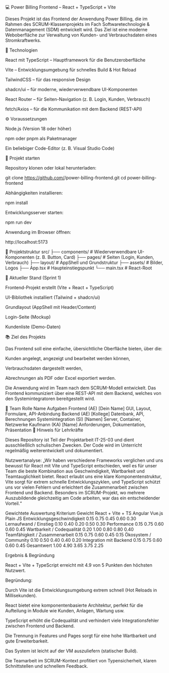 💻 Power Billing Frontend – React + TypeScript + Vite

Dieses Projekt ist das Frontend der Anwendung Power Billing, die im Rahmen des SCRUM-Klassenprojekts im Fach Softwaretechnologie & Datenmanagement (SDM) entwickelt wird.
Das Ziel ist eine moderne Weboberfläche zur Verwaltung von Kunden- und Verbrauchsdaten eines Stromkraftwerks.

🧩 Technologien

React mit TypeScript – Hauptframework für die Benutzeroberfläche

Vite – Entwicklungsumgebung für schnelles Build & Hot Reload

TailwindCSS – für das responsive Design

shadcn/ui – für moderne, wiederverwendbare UI-Komponenten

React Router – für Seiten-Navigation (z. B. Login, Kunden, Verbrauch)

fetch/Axios – für die Kommunikation mit dem Backend (REST-API)

⚙️ Voraussetzungen

Node.js (Version 18 oder höher)

npm oder pnpm als Paketmanager

Ein beliebiger Code-Editor (z. B. Visual Studio Code)

🚀 Projekt starten

Repository klonen oder lokal herunterladen:

git clone https://github.com/<BENUTZERNAME>/power-billing-frontend.git
cd power-billing-frontend


Abhängigkeiten installieren:

npm install


Entwicklungsserver starten:

npm run dev


Anwendung im Browser öffnen:

http://localhost:5173

🧱 Projektstruktur
src/
├── components/      # Wiederverwendbare UI-Komponenten (z. B. Button, Card)
├── pages/           # Seiten (Login, Kunden, Verbrauch)
├── layout/          # AppShell und Grundstruktur
├── assets/          # Bilder, Logos
├── App.tsx          # Haupteinstiegspunkt
└── main.tsx         # React-Root

🎯 Aktueller Stand (Sprint 1)

 Frontend-Projekt erstellt (Vite + React + TypeScript)

 UI-Bibliothek installiert (Tailwind + shadcn/ui)

 Grundlayout (AppShell mit Header/Content)

 Login-Seite (Mockup)

 Kundenliste (Demo-Daten)

📚 Ziel des Projekts

Das Frontend soll eine einfache, übersichtliche Oberfläche bieten, über die:

Kunden angelegt, angezeigt und bearbeitet werden können,

Verbrauchsdaten dargestellt werden,

Abrechnungen als PDF oder Excel exportiert werden.

Die Anwendung wird im Team nach dem SCRUM-Modell entwickelt.
Das Frontend kommuniziert über eine REST-API mit dem Backend, welches von den Systemintegratoren bereitgestellt wird.

👥 Team
Rolle	Name	Aufgaben
Frontend (AE)	[Dein Name]	GUI, Layout, Formulare, API-Anbindung
Backend (AE)	[Kollege]	Datenbank, API, Berechnungen
Systemintegration (SI)	[Namen]	Server, Container, Netzwerke
Kaufmann (KA)	[Name]	Anforderungen, Dokumentation, Präsentation
🏫 Hinweis für Lehrkräfte

Dieses Repository ist Teil der Projektarbeit IT-25-03 und dient ausschließlich schulischen Zwecken.
Der Code wird im Unterricht regelmäßig weiterentwickelt und dokumentiert.

Nutzwertanalyse:
„Wir haben verschiedene Frameworks verglichen und uns bewusst für React mit Vite und TypeScript entschieden,
weil es für unser Team die beste Kombination aus Geschwindigkeit, Wartbarkeit und Teamtauglichkeit bietet.
React erlaubt uns eine klare Komponentenstruktur, Vite sorgt für extrem schnelle Entwicklungszyklen,
und TypeScript schützt uns vor vielen Fehlern und erleichtert die Zusammenarbeit zwischen Frontend und Backend.
Besonders im SCRUM-Projekt, wo mehrere Auszubildende gleichzeitig am Code arbeiten, war das ein entscheidender Vorteil.“

Gewichtete Auswertung
Kriterium	Gewicht	React + Vite + TS	Angular	Vue.js	Plain JS
Entwicklungsgeschwindigkeit	0.15	0.75	0.45	0.60	0.30
Lernaufwand / Einstieg	0.10	0.40	0.20	0.50	0.30
Performance	0.15	0.75	0.60	0.60	0.45
Wartbarkeit / Codequalität	0.20	1.00	0.80	0.80	0.40
Teamfähigkeit / Zusammenarbeit	0.15	0.75	0.60	0.45	0.15
Ökosystem / Community	0.10	0.50	0.40	0.40	0.20
Integration mit Backend	0.15	0.75	0.60	0.60	0.45
Gesamtwert	1.00	4.90	3.65	3.75	2.25
 
Ergebnis & Begründung

React + Vite + TypeScript erreicht mit 4.9 von 5 Punkten den höchsten Nutzwert.

Begründung:

Durch Vite ist die Entwicklungsumgebung extrem schnell (Hot Reloads in Millisekunden).

React bietet eine komponentenbasierte Architektur, perfekt für die Aufteilung in Module wie Kunden, Anlagen, Wartung usw.

TypeScript erhöht die Codequalität und verhindert viele Integrationsfehler zwischen Frontend und Backend.

Die Trennung in Features und Pages sorgt für eine hohe Wartbarkeit und gute Erweiterbarkeit.

Das System ist leicht auf der VM auszuliefern (statischer Build).

Die Teamarbeit im SCRUM-Kontext profitiert von Typensicherheit, klaren Schnittstellen und schnellem Feedback.